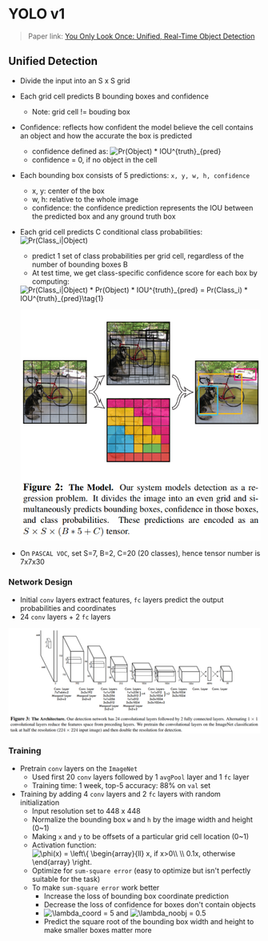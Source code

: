 # YOLO v1
> Paper link: [You Only Look Once: Unified, Real-Time Object Detection](https://pjreddie.com/media/files/papers/yolo.pdf)

## Unified Detection
- Divide the input into an S x S grid
- Each grid cell predicts B bounding boxes and confidence
    - Note: grid cell != bouding box
- Confidence: reflects how confident the model believe the cell contains an object and how the accurate the box is predicted
    - confidence defined as: <img src="http://latex.codecogs.com/gif.latex?Pr(Object)&space;*&space;IOU^{truth}_{pred}" title="Pr(Object) * IOU^{truth}_{pred}" />
    - confidence = 0, if no object in the cell
- Each bounding box consists of 5 predictions: `x, y, w, h, confidence`
    - x, y: center of the box
    - w, h: relative to the whole image
    - confidence: the confidence prediction represents the IOU between the predicted box and any ground truth box
- Each grid cell predicts C conditional class probabilities: <img src="http://latex.codecogs.com/gif.latex?Pr(Class_i|Object)" title="Pr(Class_i|Object)" />
    - predict 1 set of class probabilities per grid cell, regardless of the number of bounding boxes B
    - At test time, we get class-specific confidence score for each box by computing:
    
    <img src="http://latex.codecogs.com/gif.latex?Pr(Class_i|Object)&space;*&space;Pr(Object)&space;*&space;IOU^{truth}_{pred}&space;=&space;Pr(Class_i)&space;*&space;IOU^{truth}_{pred}\tag{1}" title="Pr(Class_i|Object) * Pr(Object) * IOU^{truth}_{pred} = Pr(Class_i) * IOU^{truth}_{pred}\tag{1}" />
    
    ![yolov1-1](_image/yolov1-1.png)
- On `PASCAL VOC`, set S=7, B=2, C=20 (20 classes), hence tensor number is 7x7x30
    
### Network Design
- Initial `conv` layers extract features, `fc` layers predict the output probabilities and coordinates
- 24 `conv` layers + 2 `fc` layers

![yolov1-2](_image/yolov1-2.png)

### Training
- Pretrain `conv` layers on the `ImageNet`
    - Used first 20 `conv` layers followed by 1 `avgPool` layer and 1 `fc` layer
    - Training time: 1 week, top-5 accuracy: 88% on `val` set
- Training by adding 4 `conv` layers and 2 `fc` layers with random initialization
    - Input resolution set to 448 x 448
    - Normalize the bounding box `w` and `h` by the image width and height (0~1)
    - Making `x` and `y` to be offsets of a particular grid cell location (0~1)
    - Activation function: <img src="http://latex.codecogs.com/gif.latex?\phi(x)&space;=&space;\left\{&space;\begin{array}{ll}&space;x,&space;if&space;x>0\\&space;\\&space;0.1x,&space;otherwise&space;\end{array}&space;\right." title="\phi(x) = \left\{ \begin{array}{ll} x, if x>0\\ \\ 0.1x, otherwise \end{array} \right." />
    - Optimize for `sum-square error` (easy to optimize but isn't perfectly suitable for the task)
    - To make `sum-square error` work better
        - Increase the loss of bounding box coordinate prediction
        - Decrease the loss of confidence for boxes don't contain objects
        - <img src="http://latex.codecogs.com/gif.latex?\lambda_coord&space;=&space;5" title="\lambda_coord = 5" /> and <img src="http://latex.codecogs.com/gif.latex?\lambda_noobj&space;=&space;0.5" title="\lambda_noobj = 0.5" />
        - Predict the square root of the bounding box width and height to make smaller boxes matter more
        
    
    